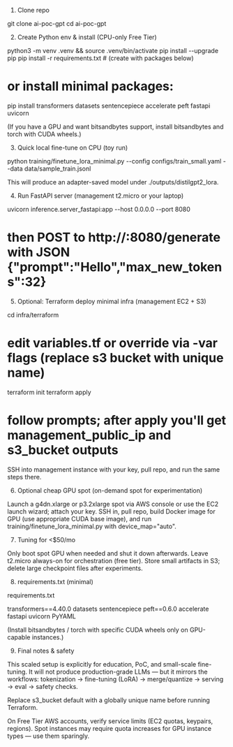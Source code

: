 1. Clone repo

git clone <your-repo-url> ai-poc-gpt
cd ai-poc-gpt


2. Create Python env & install (CPU-only Free Tier)

python3 -m venv .venv && source .venv/bin/activate
pip install --upgrade pip
pip install -r requirements.txt  # (create with packages below)
# or install minimal packages:
pip install transformers datasets sentencepiece accelerate peft fastapi uvicorn


(If you have a GPU and want bitsandbytes support, install bitsandbytes and torch with CUDA wheels.)

3. Quick local fine-tune on CPU (toy run)

python training/finetune_lora_minimal.py --config configs/train_small.yaml --data data/sample_train.jsonl


This will produce an adapter-saved model under ./outputs/distilgpt2_lora.

4. Run FastAPI server (management t2.micro or your laptop)

uvicorn inference.server_fastapi:app --host 0.0.0.0 --port 8080
# then POST to http://<host>:8080/generate with JSON {"prompt":"Hello","max_new_tokens":32}


5. Optional: Terraform deploy minimal infra (management EC2 + S3)

cd infra/terraform
# edit variables.tf or override via -var flags (replace s3 bucket with unique name)
terraform init
terraform apply
# follow prompts; after apply you'll get management_public_ip and s3_bucket outputs

SSH into management instance with your key, pull repo, and run the same steps there.

6. Optional cheap GPU spot (on-demand spot for experimentation)

Launch a g4dn.xlarge or p3.2xlarge spot via AWS console or use the EC2 launch wizard; attach your key.
SSH in, pull repo, build Docker image for GPU (use appropriate CUDA base image), and run training/finetune_lora_minimal.py with device_map="auto".

7. Tuning for <$50/mo

Only boot spot GPU when needed and shut it down afterwards.
Leave t2.micro always-on for orchestration (free tier).
Store small artifacts in S3; delete large checkpoint files after experiments.


8. requirements.txt (minimal)

requirements.txt

transformers==4.40.0
datasets
sentencepiece
peft==0.6.0
accelerate
fastapi
uvicorn
PyYAML


(Install bitsandbytes / torch with specific CUDA wheels only on GPU-capable instances.)

9. Final notes & safety

This scaled setup is explicitly for education, PoC, and small-scale fine-tuning. It will not produce production-grade LLMs — but it mirrors the workflows: tokenization → fine-tuning (LoRA) → merge/quantize → serving → eval → safety checks.

Replace s3_bucket default with a globally unique name before running Terraform.

On Free Tier AWS accounts, verify service limits (EC2 quotas, keypairs, regions). Spot instances may require quota increases for GPU instance types — use them sparingly.